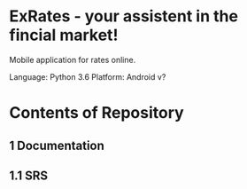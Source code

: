 # ExRates - your assistent in the fincial market!
Mobile application for rates online.

Language: Python 3.6
Platform: Android v?

# Contents of Repository

## 1 Documentation
## 1.1 SRS
